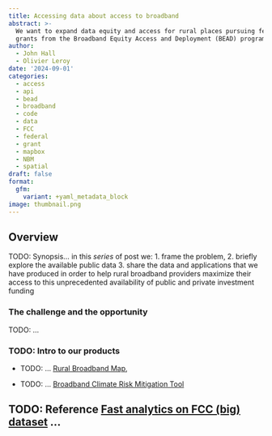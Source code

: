 ```yaml
---
title: Accessing data about access to broadband
abstract: >-
  We want to expand data equity and access for rural places pursuing federal
  grants from the Broadband Equity Access and Deployment (BEAD) program
author:
  - John Hall
  - Olivier Leroy
date: '2024-09-01'
categories:
  - access
  - api
  - bead
  - broadband
  - code
  - data
  - FCC
  - federal
  - grant
  - mapbox
  - NBM
  - spatial
draft: false
format:
  gfm:
    variant: +yaml_metadata_block
image: thumbnail.png
---
```



## Overview

TODO: Synopsis… in this *series* of post we: 1. frame the problem, 2.
briefly explore the available public data 3. share the data and
applications that we have produced in order to help rural broadband
providers maximize their access to this unprecedented availability of
public and private investment funding

### The challenge and the opportunity

TODO: …

### TODO: Intro to our products

- TODO: … [Rural Broadband
  Map](https://rural-broadband-map.ruralinnovation.us/),

- TODO: … [Broadband Climate Risk Mitigation
  Tool](https://broadband-risk.ruralinnovation.us/)

## TODO: Reference [Fast analytics on FCC (big) dataset](fcc-duckdb) …
